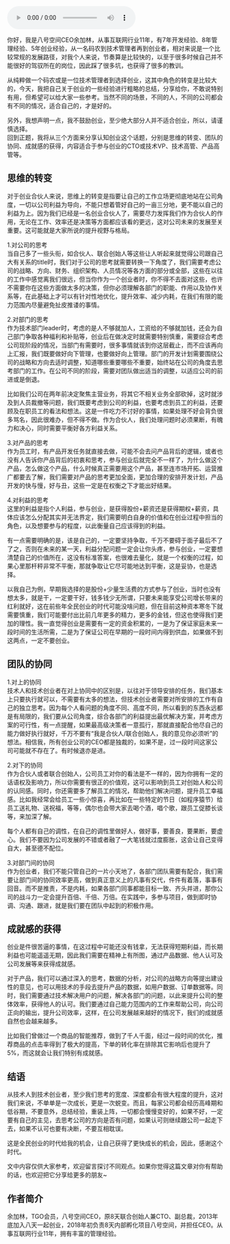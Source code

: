 <audio title="第168讲 _ 余加林：从技术人到创业合伙人必备的三个维度的改变" src="https://static001.geekbang.org/resource/audio/25/a4/257aa6836a1f889dd2fa7610bb8db0a4.mp3" controls="controls"></audio> 
<p>你好，我是八号空间CEO余加林，从事互联网行业11年，有7年开发经验、8年管理经验、5年创业经验，从一名码农到技术管理者再到创业者，相对来说是一个比较常规的发展路径，对我个人来说，节奏算是比较快的，以至于很多时候自己并不能很好的驾驭所在的岗位，因此踩了很多坑，也获得了很多的教训。</p><p>从纯粹做一个码农或是一位技术管理者到选择创业，这其中角色的转变是比较大的，今天，我把自己关于创业的一些经验进行粗略的总结，分享给你，不敢说特别有用，但希望可以给大家一些参考。当然不同的场景，不同的人，不同的公司都会有不同的情况，适合自己的，才是好的。</p><p>另外，我想声明一点，我不鼓励创业，至少绝大部分人并不适合创业，所以，请谨慎选择。<br>
回到正题，我将从三个方面来分享认知创业这个话题，分别是思维的转变、团队的协同、成就感的获得，内容适合于参与创业的CTO或技术VP、技术高管、产品高管等。</p><h2>思维的转变</h2><p>对于创业合伙人来说，思维上的转变是指要让自己的工作立场更彻底地站在公司角度，一切以公司利益为导向，不能只想着管好自己的一亩三分地，更不能以自己的利益为上。因为我们已经是一名创业合伙人了，需要尽力发挥我们作为合伙人的作用，无论在工作、效率还是决策等方面都应该看的更远，这对公司未来的发展至关重要。这可能就是大家所说的提升视野与格局。</p><!-- [[[read_end]]] --><p>1.对公司的思考<br>
当自己多了一些头衔，如合伙人、联合创始人等这些让人听起来就觉得公司跟自己大有关系的title时，我们对于公司的思考就需要转换一下角度了，我们需要考虑公司的战略、方向、财务、组织架构、人员情况等各方面的部分或全部，这些在以往的工作中感觉离我们很远，但当你作为一个创业者时，你不得不去面对这些，也许不需要你在这些方面做太多的决策，但你必须理解各部门的职能、作用以及协作关系等，在此基础上才可以有针对性地优化，提升效率、减少内耗，在我们有限的能力范围内尽量避免扯皮推诿的事情。</p><p>2.对部门的思考<br>
作为技术部门leader时，考虑的是人不够就加人，工资给的不够就加钱，还会为自己部门争取各种福利和补贴等，创业后在做决定时就需要特别慎重，需要综合考虑公司现阶段的情况，当部门有需要时，很多事情就该到你这层截止，而不应该再向上汇报，我们既要做好向下管理，也要做好向上管理。部门的开发计划需要围绕公司的战略和方向去适时调整，知道哪些重要哪些不重要，始终站在公司的角度去思考部门的工作。在公司不同的阶段，需要对团队做出适当的调整，以适应公司的前进或是倒退。</p><p>比如我们公司在两年前决定聚焦主营业务，将其它不相关业务全部砍掉，这时就涉及到人员裁撤等问题，我们既要考虑到公司的利益，也要考虑到员工的利益，还要顾及在职员工的看法和想法。这是一件吃力不讨好的事情，如果处理不好会背负很多骂名，因此很难办，但不得不做。作为合伙人，我们处理问题时必须果断，有魄力和决心，同时需要平衡好各方利益关系。</p><p>3.对产品的思考<br>
作为员工时，有产品开发任务就直接去做，可能不会去问产品背后的逻辑，或者也没有人告诉你产品背后的初衷和思考，参与创业后就完全不一样了，为什么做这个产品，怎么做这个产品，什么时候真正需要用这个产品，甚至连市场开拓、运营推广都要去了解，我们需要对产品的思考更加全面，更加合理的安排开发计划，产品开发的快与慢，好与丑，这些一定是在权衡之下才能出好结果。</p><p>4.对利益的思考<br>
这里的利益是指个人利益，参与创业，是获得股份+薪资还是获得期权+薪资，具体应该怎么分配其实并无法界定，我们需要明白自身的价值和在创业过程中担当的角色，以及想要参与的程度，以此衡量自己应该得到的利益。</p><p>有一点需要明确的是，该是自己的，一定要坚持争取，千万不要碍于面子最后不了了之，否则在未来的某一天，利益分配问题一定会让你头疼，参与创业，一定要想清楚自己的价值所在，这没有标准答案，也很难去量化，就是一个权衡的过程，如果心里那杆秤非常不平衡，那就争取让它尽可能地达到平衡，这是妥协，也是选择。</p><p>以我自己为例，早期我选择的是股份+少量生活费的方式参与了创业，当时也没有想太多，就是干，一定要干好，钱多钱少无所谓，只要未来能享受公司增长带来的红利就好，这在前些年全民创业的时代可能没啥问题，但在目前这种资本寒冬下就需要慎重，我们可能要付出比前几年更多的精力，更多的金钱，但这也使得我们更加的理性。我一直觉得创业是需要有一定的资金积累的，一是为了保证家庭未来一段时间的生活所需，二是为了保证公司在早期的一段时间内得到供血，如果做不到这两点，一定不要创业。</p><h2>团队的协同</h2><p>1.对上的协同<br>
技术人和技术创业者在对上协同中的区别是，以往对于领导安排的任务，我们基本上只要执行就可以，不需要有太多的想法，但技术创业者需要对所安排的工作有自己的独立思考。因为每个人看问题的角度不同、高度不同，所以看到的东西永远都是有局限的，我们要从公司角度，综合各部门的利益提出最优解决方案，并考虑方案的可行性，有一点提醒，如果最高级决策者一意孤行，那就直接配合他尽自己的能力做好执行就好，千万不要有“我是合伙人/联合创始人，我的意见你必须听”的想法。相信我，所有创业公司的CEO都是独裁的，如果不是，过一段时间这家公司可能就不存在了。有时候退亦是进。</p><p>2.对下的协同<br>
作为合伙人或者联合创始人，公司员工对你的看法是不一样的，因为你拥有一定的话语权及影响力，所以你需要有很正的价值观，这可以影响到员工对创始人和公司的认同感。同时，你还需要多了解员工的情况，帮助他们解决问题，提升员工幸福感。比如我经常会给员工一些小惊喜，再比如在一些特定的节日（如程序猿节）给员工送礼物、送祝福，等等，偶尔也会带大家去喝个酒，唱个歌，跟员工促膝长谈等，来加深了解。</p><p>每个人都有自己的调性，在自己的调性里做好人，做好事，要善良，要果断，要虚心。我们不要因为公司发展的不错或者融了一大笔钱就过度膨胀，这会让自己变得自大，甚至德不配位。</p><p>3.对部门间的协同<br>
作为创业者，我们不能只管自己的一片小天地了，各部门团队需要有配合，我们需要让部门间的协同效率更高，做到真正意义上的凡事有交代，件件有着落，事事有回音。而不是推责，不是内耗，如果各部门同事都能目标一致、齐头并进，那你公司的战斗力一定会提升百倍、千倍、万倍。在实践中，多参与项目，做到即时协调、沟通、跟进，就是我们要在团队中起到的积极作用。</p><h2>成就感的获得</h2><p>创业是件很苦逼的事情，在这过程中可能还没有钱拿，无法获得短期利益，而长期利益也可能遥遥无期，因此我们需要在精神上有所图，通过产品数据、他人认可及公司发展等来获得成就感。</p><p>对于产品，我们可以通过深入的思考，数据的分析，对公司的战略方向等提出建设性的意见，也可以用技术的手段去提升产品的数据，如用户数据、订单数据等。同时，我们需要通过技术解决用户的问题，解决各部门的问题，以此来提升公司的整体效率，获得他人的认可。我们要通过自己能力范围内的工作来帮助公司，向公司正向的输出，提升公司效率，这样，在公司发展越来越好的情况下，我们的成就感自然也会越来越多。</p><p>比如我们曾做过一个商品的智能推荐，做到了千人千面，经过一段时间的优化，推荐商品的点击率得到了极大的提高，下单的转化率在排除其它影响后也提升了5%，而这就会让我们特别有成就感。</p><h2>结语</h2><p>从技术人到技术创业者，至少我们思考的宽度、深度都会有很大程度的提升，这对我们来说，不单单是一次成长，更是一次蜕变。而且，每家公司都会经历高峰期和低谷期，不要意外，总结经验，重装上阵，一切都会慢慢变好的，如果不好，一定要有自己的主见，去思考公司的方向是否有问题，如果认可则继续跟公司一起走下去，如果不认可也要有决断，不要互相耽误。</p><p>这是全民创业的时代给我的机会，让自己获得了更快成长的机会，因此，感谢这个时代。</p><p>文中内容仅供大家参考，欢迎留言探讨不同观点。如果你觉得这篇文章对你有帮助的话，也欢迎把它分享给更多的朋友~</p><h2>作者简介</h2><p>余加林，TGO会员，八号空间CEO，原8天联合创始人兼CTO、副总裁，2013年底加入八天一起创业，2018年初负责8天内部孵化项目八号空间，并担任CEO。从事互联网行业11年，拥有丰富的管理经验。</p><p></p>